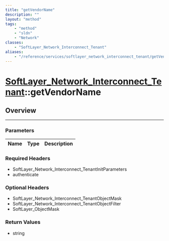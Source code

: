 ```yaml
---
title: "getVendorName"
description: ""
layout: "method"
tags:
    - "method"
    - "sldn"
    - "Network"
classes:
    - "SoftLayer_Network_Interconnect_Tenant"
aliases:
    - "/reference/services/softlayer_network_interconnect_tenant/getVendorName"
---
```

# [SoftLayer_Network_Interconnect_Tenant](/reference/services/SoftLayer_Network_Interconnect_Tenant)::getVendorName




## Overview 


-----

### Parameters 
|Name | Type | Description |
| --- | --- | --- |


### Required Headers
* SoftLayer_Network_Interconnect_TenantInitParameters
* authenticate


### Optional Headers
* SoftLayer_Network_Interconnect_TenantObjectMask
* SoftLayer_Network_Interconnect_TenantObjectFilter
* SoftLayer_ObjectMask

### Return Values
* string




